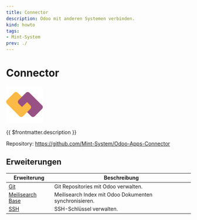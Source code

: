 ```yaml
---
title: Connector
description: Odoo mit anderen Systemen verbinden.
kind: howto
tags:
- Mint-System
prev: ./
---
```

# Connector
![](attachments/icons_odoo_utm.png)

{{ $frontmatter.description }}

Repository: <https://github.com/Mint-System/Odoo-Apps-Connector>

## Erweiterungen

| Erweiterung                               | Beschreibung                                           |
| ----------------------------------------- | ------------------------------------------------------ |
| [Git](Git%20Base.md)                      | Git Repositories mit Odoo verwalten.                   |
| [Meilisearch Base](Meilisearch%20Base.md) | Meilisearch Index mit Odoo Dokumenten synchronisieren. |
| [SSH](SSH.md)                             | SSH-Schlüssel verwalten.                               |
